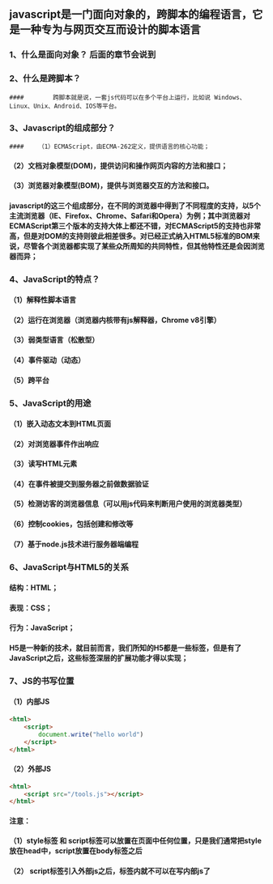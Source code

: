 ## javascript是一门面向对象的，跨脚本的编程语言，它是一种专为与网页交互而设计的脚本语言

### 1、什么是面向对象？   后面的章节会说到

### 2、什么是跨脚本？

	#### 		跨脚本就是说，一套js代码可以在多个平台上运行，比如说 Windows、Linux、Unix、Android、IOS等平台。

### 3、Javascript的组成部分？

	#### 	（1）ECMAScript，由ECMA-262定义，提供语言的核心功能；

####     （2）文档对象模型(DOM)，提供访问和操作网页内容的方法和接口；

#### 	（3）浏览器对象模型(BOM)，提供与浏览器交互的方法和接口。

#### 	javascript的这三个组成部分，在不同的浏览器中得到了不同程度的支持，以5个主流浏览器（IE、Firefox、Chrome、Safari和Opera）为例；其中浏览器对ECMAScript第三个版本的支持大体上都还不错，对ECMAScript5的支持也非常高，但是对DOM的支持则彼此相差很多。对已经正式纳入HTML5标准的BOM来说，尽管各个浏览器都实现了某些众所周知的共同特性，但其他特性还是会因浏览器而异；

### 4、JavaScript的特点？

#### 	（1）解释性脚本语言

####     （2）运行在浏览器（浏览器内核带有js解释器，Chrome v8引擎）

#### 	（3）弱类型语言（松散型）

#### 	（4）事件驱动（动态）

#### 	（5）跨平台

### 5、JavaScript的用途

#### 	（1）嵌入动态文本到HTML页面

####     （2）对浏览器事件作出响应

#### 	（3）读写HTML元素

#### 	（4）在事件被提交到服务器之前做数据验证

#### 	（5）检测访客的浏览器信息（可以用js代码来判断用户使用的浏览器类型）

#### 	（6）控制cookies，包括创建和修改等

#### 	（7）基于node.js技术进行服务器端编程



### 6、JavaScript与HTML5的关系

#### 	结构：HTML；

#### 	表现：CSS；

#### 	行为：JavaScript；

#### 	H5是一种新的技术，就目前而言，我们所知的H5都是一些标签，但是有了JavaScript之后，这些标签深层的扩展功能才得以实现；



### 7、JS的书写位置

#### 	（1）内部JS

```html
<html>
	<script>
		document.write("hello world")
	</script>
</html>
```



####    （2）外部JS

```html
<html>
	<script src="/tools.js"></script>
</html>
```

#### 注意： 

#### 	（1）style标签 和 script标签可以放置在页面中任何位置，只是我们通常把style放在head中，script放置在body标签之后 

#### 	（2） script标签引入外部js之后，标签内就不可以在写内部js了







​	



